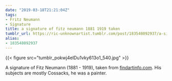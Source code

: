 ```yaml
---
date: "2019-03-18T21:21:04Z"
tags:
- Fritz Neumann
- Signature
title: a signature of fitz neumann 1881 1919 taken
tumblr_url: https://ric-unknownartist.tumblr.com/post/183548092937/a-signature-of-fitz-neumann-1881-1919-taken
alias:
- 183548092937
---
```

{{< figure src="tumblr_pokwj4eIDu1vky613o1_540.jpg" >}}

A signature of Fitz Neumann (1881 - 1919), taken from [findartinfo.com](http://www.findartinfo.com/english/3/0/artist-signatures/page/39245.html). His subjects are mostly Cossacks, he was a painter.

